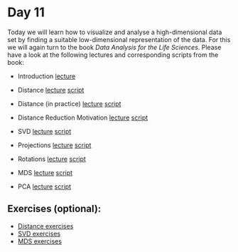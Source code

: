 # Day 11

Today we will learn how to visualize and analyse a high-dimensional data set by finding a suitable low-dimensional representation of the data. For this we will again turn to the book *Data Analysis for the Life Sciences*. Please have a look at the following lectures and corresponding scripts from the book:

- Introduction [lecture](https://www.youtube.com/watch?v=sBgMdGUTYWY)
- Distance [lecture](https://www.youtube.com/watch?v=QYlggeDGLmc)  [script](http://genomicsclass.github.io/book/pages/distance.html)
- Distance (in practice) [lecture](https://www.youtube.com/watch?v=B0MFoHr23u8)  [script](http://genomicsclass.github.io/book/pages/distance.html)
- Distance Reduction Motivation [lecture](https://www.youtube.com/watch?v=uu964pCDGaw)  [script](http://genomicsclass.github.io/book/pages/distance.html)

- SVD [lecture](https://www.youtube.com/watch?v=5K-h9eOilsg)  [script](http://genomicsclass.github.io/book/pages/svd.html)
- Projections [lecture](https://www.youtube.com/watch?v=yPecNb3-UXw)  [script](http://genomicsclass.github.io/book/pages/projections.html)
- Rotations [lecture](https://www.youtube.com/watch?v=QYbeZXKQsCc)  [script](http://genomicsclass.github.io/book/pages/rotations.html)

- MDS [lecture](https://www.youtube.com/watch?v=RKncuSbrF_o)  [script](https://github.com/genomicsclass/labs/blob/master/highdim/mds.Rmd)
- PCA [lecture](https://www.youtube.com/watch?v=-bbLn9tv7i8)  [script](http://genomicsclass.github.io/book/pages/pca_motivation.html)



## Exercises (optional):

-   [Distance exercises](http://genomicsclass.github.io/book/pages/distance_exercises.html)
-   [SVD exercises](http://genomicsclass.github.io/book/pages/svd_exercises.html)
-   [MDS exercises](http://genomicsclass.github.io/book/pages/mds_exercises.html)
